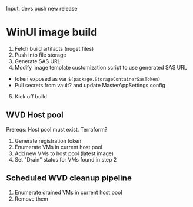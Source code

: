 Input: devs push new release

# WinUI image build
1. Fetch build artifacts (nuget files)
2. Push into file storage
3. Generate SAS URL
4. Modify image template customization script to use generated SAS URL
  - token exposed as var `$(package.StorageContainerSasToken)`
  - Pull secrets from vault? and update MasterAppSettings.config
5. Kick off build

## WVD Host pool
Prereqs: Host pool must exist. Terraform?

1. Generate registration token
2. Enumerate VMs in current host pool
3. Add new VMs to host pool (latest image)
4. Set "Drain" status for VMs found in step 2

## Scheduled WVD cleanup pipeline
1. Enumerate drained VMs in current host pool
2. Remove them
